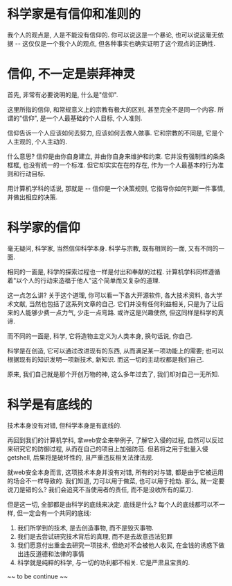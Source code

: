 # 科学家是有信仰和准则的
我个人的观点是, 人是不能没有信仰的. 你可以说这是一个暴论, 也可以说这毫无依据 -- 这仅仅是一个我个人的观点, 但各种事实也确实证明了这个观点的正确性.

# 信仰, 不一定是崇拜神灵
首先, 非常有必要说明的是, 什么是"信仰".

这里所指的信仰, 和常规意义上的宗教有极大的区别, 甚至完全不是同一个内容. 所谓的"信仰", 是一个人最基础的个人目标, 个人准则.

信仰告诉一个人应该如何去努力, 应该如何去做人做事. 它和宗教的不同是, 它是个人主观的, 个人主动的.

什么意思? 信仰是由你自身建立, 并由你自身来维护和约束. 它并没有强制性的条条框框, 也没有统一的一个标准. 但它却实实在在的存在, 作为一个人最基本的行为准则和行动目标.

用计算机学科的话说, 那就是 -- 信仰是一个决策规则, 它指导你如何判断一件事情, 并做出相应的决策.

# 科学家的信仰
毫无疑问, 科学家, 当然信仰科学本身. 科学与宗教, 既有相同的一面, 又有不同的一面. 

相同的一面是, 科学的探索过程也一样是付出和奉献的过程. 计算机学科同样遵循着"以个人的行动来造福于他人"这个简单而又复杂的道理.

这一点怎么讲? 关于这个道理, 你可以看一下各大开源软件, 各大技术资料, 各大学术文献, 当然也包括了这系列文章的自己. 它们并没有任何利益相关, 只是为了让后来的人能够少费一点力气, 少走一点弯路. 或许这是兴趣使然, 但这同样是科学的真谛.

而不同的一面是, 科学, 它将造物主定义为人类本身, 换句话说, 你自己.

科学是在创造, 它可以通过改进现有的东西, 从而满足某一项功能上的需要; 也可以根据现有的知识发明一项新技术, 新知识. 而这一切的主动权都是我们自己.

原来, 我们自己就是那个开创万物的神, 这么多年过去了, 我们却对自己一无所知.

# 科学是有底线的
技术本身没有对错, 但科学本身是有底线的.

再回到我们的计算机学科, 拿web安全来举例子, 了解它入侵的过程, 自然可以反过来研究它的防御过程, 从而在自己的项目上加强防范. 但若将之用于批量入侵getshell, 后果将是破坏性的, 且严重违反相关法律法规.

就web安全本身而言, 这项技术本身并没有对错, 所有的对与错, 都是由于它被运用的场合不一样导致的. 我们知道, 刀可以用于做菜, 也可以用于抢劫. 那么, 就一定要说刀是错的么? 我们会追究不当使用者的责任, 而不是没收所有的菜刀.

但是这一切, 全部都是由科学的底线来决定. 底线是什么? 每个人的底线都可以不一样, 但一定会有一个共同的底线:

1. 我们所学到的技术, 是去创造事物, 而不是毁灭事物.
2. 我们是去尝试研究技术背后的真理, 而不是去故意违法犯罪
3. 我们愿意付出重金去研究一项技术, 但绝对不会被他人收买, 在金钱的诱惑下做出违反道德和法律的事情
4. 科学就是纯粹的科学, 与一切的功利都不相关. 它是严肃且宝贵的.


~~ to be continue ~~
